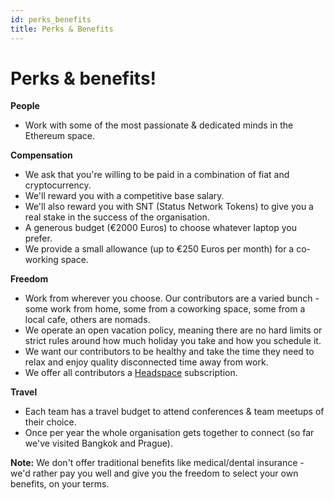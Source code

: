 ```yaml
---
id: perks_benefits
title: Perks & Benefits
---
```


# Perks & benefits!

**People**
- Work with some of the most passionate & dedicated minds in the Ethereum space. 

**Compensation**
- We ask that you're willing to be paid in a combination of fiat and cryptocurrency.
- We'll reward you with a competitive base salary.
- We'll also reward you with SNT (Status Network Tokens) to give you a real stake in the success of the organisation.
- A generous budget (€2000 Euros) to choose whatever laptop you prefer.
- We provide a small allowance (up to €250 Euros per month) for a co-working space.

**Freedom**
- Work from wherever you choose. Our contributors are a varied bunch - some work from home, some from a coworking space, some from a local cafe, others are nomads. 
- We operate an open vacation policy, meaning there are no hard limits or strict rules around how much holiday you take and how you schedule it.
- We want our contributors to be healthy and take the time they need to relax and enjoy quality disconnected time away from work.
- We offer all contributors a [Headspace](https://www.headspace.com/) subscription. 

**Travel**
 - Each team has a travel budget to attend conferences & team meetups of their choice. 
 - Once per year the whole organisation gets together to connect (so far we've visited Bangkok and Prague). 

**Note:** We don't offer traditional benefits like medical/dental insurance - we'd rather pay you well and give you the freedom to select your own benefits, on your terms.
